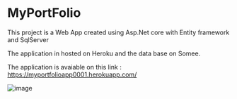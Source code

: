 # MyPortFolio

This project is a Web App created using Asp.Net core with Entity framework and SqlServer

The application in hosted on Heroku and the data base on Somee.

The application is avaiable on this link : https://myportfolioapp0001.herokuapp.com/

![image](https://user-images.githubusercontent.com/96794946/189964793-863b491c-8150-456c-b3aa-b928195e938f.png)
